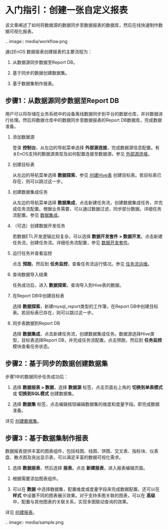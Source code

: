 # 入门指引：创建一张自定义报表

该文章阐述了如何将数据源的数据同步至数据报表的数据库，然后在线快速制作数据可视化报表。

.. image:: media/workflow.png

通过EnOS 数据报表创建报表的主要流程为：

1. 从数据源同步数据至Report DB。

2. 基于同步的数据创建数据集。

3. 基于数据集制作报表。

## 步骤1：从数据源同步数据至Report DB

用户可以将存储在业务系统中的设备离线数据同步到平台的数据仓库，并对数据进行处理。然后将数据仓库中的数据同步至数据报表的Report DB数据库，完成数据准备。

1. 添加数据源

   登录 **控制台**，从左边的导航菜单选择 **外部源连接**，完成数据源信息配置。有关EnOS支持的数据源类型及如何配置连接至数据源，参见 [外部源连接](../data_source/datasource_overview)。

2. 创建目标表

   从左边的导航菜单选择 **数据探索**，参见 [创建Hive表](../data_explorer/creating_hivetable) 创建目标表。若目标表已存在，则可以跳过这一步。

3. 创建数据集成任务

   从左边的导航菜单选择 **数据集成**，点击新建任务流，创建数据集成任务，并完成任务流配置。根据业务需要，可以通过数据过滤，同步部分数据。详细任务流配置，参见 [数据集成](../data_integration/index.html)。

4. （可选）创建数据开发任务

   若数据ETL开发逻辑比较复杂，可以选择 **数据开发套件 > 数据开发**。点击新建任务流，创建任务流。详细任务流配置，参见 [数据开发套件](../data_ide/index)。

5. 运行任务并查看监控

   点击 **预跑**，然后到 **任务监控**，查看任务流运行情况。参见 [任务流运维](../task_monitor/index)。

6. 查询数据导入结果

   任务成功后，进入 **数据探索**，查询导入到Hive表的数据。

7. 在Report DB中创建目标表

   选择 **数据探索**，新建mysql_report类型的工作簿，在Report DB中创建目标表。若目标表已存在，则可以跳过这一步。

8. 同步表数据到Report DB

   选择 **数据集成**，点击新建任务流，创建数据集成任务。数据源选择Hive类型，目标表选择Report DB，并完成任务流配置。点击预跑，然后到 **任务监控** 模块查看任务状态。


## 步骤2：基于同步的数据创建数据集

步骤1中的数据同步任务成功后：

1. 选择 **数据报表 > 数据**，选择 **数据源** 标签，点击页面右上角的 **切换到单表模式**或 **切换到SQL模式** 创建数据集。

2. 选择 **数据集** 标签，点击编辑按钮编辑数据集的维度和度量字段。即完成数据准备。

详见 [创建数据集](creating_dataset)。

## 步骤3：基于数据集制作报表

数据报表提供丰富的图表组件，包括柱图、线图、饼图、交叉表、指标块、仪表盘、散点图及突出显示表，可以满足丰富的数据可视化需求。

1. 选择 **数据报表**，然后选择 **报表**。点击 **新建报表**，进入报表编辑页面。

2. 根据需要添加图表组件。

3. 可以在 **数据** 中选择数据集，配置维度或度量字段来完成数据配置。还可以在 **样式** 中设置不同的图表展示效果。对于支持多图关联的图表，可以在 **高级** 中，配置与其他图表的关联关系，实现多图联动查询的效果。

详见 [创建报表](creating_report)。

.. image:: media/sample.png

<!--end-->
